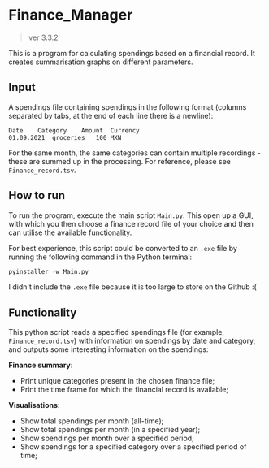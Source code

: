 # Finance_Manager
> ver 3.3.2

This is a program for calculating spendings based on a financial record. It creates summarisation graphs on different parameters. 

## Input

A spendings file containing spendings in the following format (columns separated by tabs, at the end of each line there is a newline):
```csv
Date	Category	Amount	Currency
01.09.2021	groceries	100	MXN
```
For the same month, the same categories can contain multiple recordings - these are summed up in the processing. For reference, please see `Finance_record.tsv`. 

## How to run

To run the program, execute the main script `Main.py`. This open up a GUI, with which you then choose a finance record file of your choice and then can utilise the available functionality. 

For best experience, this script could be converted to an `.exe` file by running the following command in the Python terminal:
```py
pyinstaller -w Main.py
```
I didn't include the `.exe` file because it is too large to store on the Github :(

## Functionality

This python script reads a specified spendings file (for example, `Finance_record.tsv`) with information on spendings by date and category, and outputs some interesting information on the spendings:

**Finance summary**:
- Print unique categories present in the chosen finance file; 
- Print the time frame for which the financial record is available;

**Visualisations**:
- Show total spendings per month (all-time);
- Show total spendings per month (in a specified year);
- Show spendings per month over a specified period; 
- Show spendings for a specified category over a specified period of time; 
